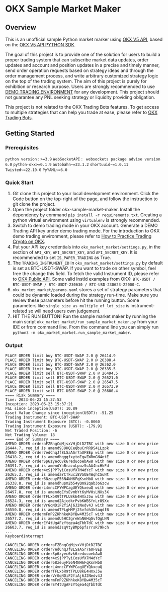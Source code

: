 # OKX Sample Market Maker

## Overview
This is an unofficial sample Python market marker using [OKX V5 API](https://www.okx.com/docs-v5/en/#overview), based on the [OKX V5 API PYTHON SDK](https://github.com/okxapi/python-okx).

The goal of this project is to provide one of the solution for users to build a proper trading system that can subscribe market data updates, order updates and account and position updates in a precise and timely manner, send order operation requests based on strategy ideas and through the order management process, and write arbitrary customized strategy logic on the top of the trading system. The aim of this project is purely for exhibition or research purpose. Users are strongly recommended to use [DEMO TRADING ENVIRONMENT](https://www.okx.com/docs-v5/en/#overview-demo-trading-services) for any development. This project should not guarantee any PNL seeking strategy or liquidity providing obligation. 

This project is not related to the OKX Trading Bots features. To get access to multiple strategies that can help you trade at ease, please refer to [OKX Trading Bots](https://www.okx.com/trading-bot).

## Getting Started
### Prerequisites
```python version：>=3.9```
```WebSocketAPI： websockets package advise version 6.0```
```python-okx>=0.1.9```
```autobahn~=23.1.2```
```shortuuid~=1.0.11```
```Twisted~=22.10.0```
```PyYAML~=6.0```

### Quick Start
1. Git clone this project to your local development environment. Click the Code button on the top-right of the page, and follow the instruction to git clone the project.
2. Open the project folder okx-sample-market-maker. Install the dependency by command ```pip install -r requirements.txt```. Creating a python virtual environment using ```virtualenv``` is strongly recommended.
3. Switch to demo trading mode in your OKX account. Generate a DEMO Trading API key under demo trading mode. For the introduction to OKX demo trading environment, please refer to [How to Practice Trading Crypto on OKX](https://www.okx.com/learn/how-to-practice-trading-crypto-on-okx-with-demo-trading).
4. Put your API key credentials into ```okx_market_market/settings.py```, in the section of  ```API_KEY```, ```API_SECRET_KEY```, and ```API_SECRET_KEY```. It is recommended to set ```IS_PAPER_TRADING```  as True.
5. The ```TRADING_INSTRUMENT_ID``` in ```okx_market_market/settings.py``` by default is set as BTC-USDT-SWAP. If you want to trade on other symbol, feel free the change this field. To fetch the valid Instrument ID, please refer to [OKX Public API](https://www.okx.com/docs-v5/en/#rest-api-public-data-get-instruments). Some valid InstId examples from OKX: ```BTC-USDT / BTC-USDT-SWAP / BTC-USDT-230630 / BTC-USD-230623-22000-C```.
6. ```okx_market_market/params.yaml``` stores a set of strategy parameters that could be dynamic loaded during the strategy run-time. Make sure you review these parameters before hit the running button. Some parameters like ```single_size_as_multiple_of_lot_size``` is instrument-related so will need users own judgement.
7. HIT THE RUN BUTTON! Run the sample market maker by running the main script ```okx_market_market/run_sample_market_maker.py``` from your IDE or from command line. From the command line you can simply run ```python3 -m okx_market_market.run_sample_market_maker```.

### Output
```PLACE ORDER limit buy BTC-USDT-SWAP 2.0 @ 26441.4
PLACE ORDER limit buy BTC-USDT-SWAP 2.0 @ 26414.9
PLACE ORDER limit buy BTC-USDT-SWAP 2.0 @ 26388.4
PLACE ORDER limit buy BTC-USDT-SWAP 2.0 @ 26362.0
PLACE ORDER limit buy BTC-USDT-SWAP 2.0 @ 26335.5
PLACE ORDER limit sell BTC-USDT-SWAP 2.0 @ 26494.5
PLACE ORDER limit sell BTC-USDT-SWAP 2.0 @ 26521.0
PLACE ORDER limit sell BTC-USDT-SWAP 2.0 @ 26547.5
PLACE ORDER limit sell BTC-USDT-SWAP 2.0 @ 26573.9
PLACE ORDER limit sell BTC-USDT-SWAP 2.0 @ 26600.4
==== Risk Summary ====
Time: 2023-06-23 15:37:53
Inception: 2023-06-23 15:37:21
P&L since inception(USDT): 10.89
Asset Value Change since inception(USDT): -51.25
Trading Instrument: BTC-USDT-SWAP
Trading Instrument Exposure (BTC): -0.0060
Trading Instrument Exposure (USDT): -179.91
Net Traded Position: -6
Net Trading Volume: 18
==== End of Summary ====
AMEND ORDER orderaFZBngCqMjsxVHjDtD2TBC with new size 0 or new price 26444.7, req_id is amend9J9HQCeQbuCrRRDS4LLzpk
AMEND ORDER order7edCnqJf8LSaASr7aUF8Ep with new size 0 or new price 26418.2, req_id is amendhqggfxytoEgwZWRmGN4otE
AMEND ORDER orderSp6zyec6vk6reducoebAw8 with new size 0 or new price 26391.7, req_id is amendYnBrazuLpuzScAA4hcHkFd
AMEND ORDER order4xSjPPTyiCosUfX7M4dYcT with new size 0 or new price 26365.3, req_id is amendaYCTkuci8VSUE4WqhCSuNt
AMEND ORDER order68zeuyF56N4NH6FqKsnHbU with new size 0 or new price 26338.8, req_id is amendhupm2b54yQm92qab3oGzcw
AMEND ORDER orderL4mncCFYWPCagUEYQkxeuQ with new size 0 or new price 26497.8, req_id is amendgEYsEvmbYt6yMVHsLNXs3X
AMEND ORDER orderTFLxbR9tTPLU8kE4HXxJ5w with new size 0 or new price 26524.3, req_id is amend2AjcdkrPvbKWBSfnLr89Xx
AMEND ORDER orderVrGqNDiF2fiAj6J2Nedv4J with new size 0 or new price 26550.8, req_id is amendTPLgHMPj25vfoh3kSaqdfB
AMEND ORDER ordermFnP2ZKhhkeK8YBw4M35cT with new size 0 or new price 26577.2, req_id is amendU5HC3greWaN6HqGvfQgLNN
AMEND ORDER orderEY4tUgAFzYtqea4qTbbTdC with new size 0 or new price 26603.7, req_id is amendJsqVtyBMp6pfsrrsR79kch
...
KeyboardInterrupt

CANCELING ORDER orderaFZBngCqMjsxVHjDtD2TBC
CANCELING ORDER order7edCnqJf8LSaASr7aUF8Ep
CANCELING ORDER orderSp6zyec6vk6reducoebAw8
CANCELING ORDER order4xSjPPTyiCosUfX7M4dYcT
CANCELING ORDER order68zeuyF56N4NH6FqKsnHbU
CANCELING ORDER orderL4mncCFYWPCagUEYQkxeuQ
CANCELING ORDER orderTFLxbR9tTPLU8kE4HXxJ5w
CANCELING ORDER orderVrGqNDiF2fiAj6J2Nedv4J
CANCELING ORDER ordermFnP2ZKhhkeK8YBw4M35cT
CANCELING ORDER orderEY4tUgAFzYtqea4qTbbTdC
```
